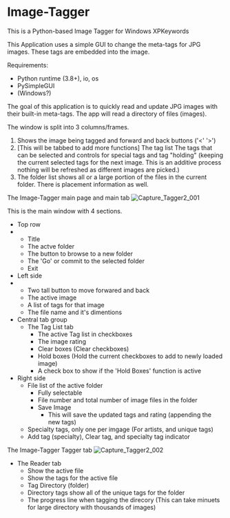 # Image-Tagger
This is a Python-based Image Tagger for Windows XPKeywords

This Application uses a simple GUI to change the meta-tags for JPG images.
These tags are embedded into the image.

Requirements:
* Python runtime (3.8+), io, os
* PySimpleGUI 
* (Windows?)


The goal of this application is to quickly read and update JPG images with their built-in meta-tags.  The app will read a directory of files (images). 

The window is split into 3 columns/frames. 
1) Shows the image being tagged and forward and back buttons ('<' '>')
2) [This will be tabbed to add more functions] The tag list The tags that can be selected and controls for special tags and tag "holding" (keeping the current selected tags for the next image.  This is an additive process nothing will be refreshed as different images are picked.)
3) The folder list shows all or a large portion of the files in the current folder.  There is placement information as well.


The Image-Tagger main page and main tab
![Capture_Tagger2_001](https://github.com/user-attachments/assets/95beb3b9-7e8e-4fd7-8f7e-da68d2abe251)


This is the main window with 4 sections.
* Top row
* *  Title
  *  The actve folder
  *  The button to browse to a new folder
  *  The 'Go' or commit to the selected folder
  *  Exit
* Left side
* * Two tall button to move forwared and back
  * The active image
  * A list of tags for that image
  * The file name and it's dimentions
* Central tab group
  * The Tag List tab
    * The active Tag list in checkboxes
    * The image rating
    * Clear boxes (Clear checkboxes)
    * Hold boxes (Hold the current checkboxes to add to newly loaded image)
    * A check box to show if the 'Hold Boxes' function is active
* Right side
  * File list of the active folder
    * Fully selectable
    * File number and total number of image files in the folder
    * Save Image
      * This will save the updated tags and rating (appending the new tags)
  * Specialty tags, only one per imgage (For artists, and unique tags)
  * Add tag (specialty), Clear tag, and specialty tag indicator      


The Image-Tagger Tagger tab
![Capture_Tagger2_002](https://github.com/user-attachments/assets/c2cc3fd4-cbb2-413a-b721-87c6ab9b5594)



* The Reader tab
  * Show the active file
  * Show the tags for the active file
  * Tag Directory (folder)
  * Directory tags show all of the unique tags for the folder
  * The progress line when tagging the direcory (This can take minuets for large directory with thousands of images)
